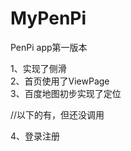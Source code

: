 # MyPenPi
PenPi app第一版本

1、实现了侧滑         <br>
2、首页使用了ViewPage <br>
3、百度地图初步实现了定位 <br>

//以下的有，但还没调用

4、登录注册  <br>
